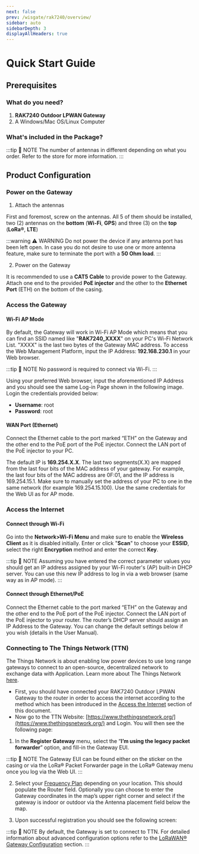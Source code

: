 ```yaml
---
next: false
prev: /wisgate/rak7240/overview/
sidebar: auto
sidebarDepth: 3
displayAllHeaders: true
---
```

# Quick Start Guide

## Prerequisites

<rk-img
  src="/assets/images/wisgate/rak7240/quickstart/1.rak7240-overview.jpg"
  width="100%"
  caption="RAK7240 Outdoor LPWAN Gateway"
/>

### What do you need?

1. **RAK7240 Outdoor LPWAN Gateway**
2. A Windows/Mac OS/Linux Computer

### What's included in the Package?

<rk-img
  src="/assets/images/wisgate/rak7240/quickstart/2.package-contents.jpg"
  width="100%"
  caption="RAK7240 Outdoor LPWAN Gateway"
/>

:::tip 📝 NOTE
The number of antennas in different depending on what you order. Refer to the store for more information.
:::

## Product Configuration

### Power on the Gateway

1. Attach the antennas

First and foremost, screw on the antennas. All 5 of them should be installed, two (2) antennas on the **bottom** (**Wi-Fi**, **GPS**) and three (3) on the **top** (**LoRa®**, **LTE**)

:::warning ⚠️ WARNING
Do not power the device if any antenna port has been left open. In case you do not desire to use one or more antenna feature, make sure to terminate the port with a **50 Ohm load**.
:::

2. Power on the Gateway

It is recommended to use a **CAT5 Cable** to provide power to the Gateway. Attach one end to the provided **PoE injector** and the other to the **Ethernet Port** (ETH) on the bottom of the casing.

<rk-img
  src="/assets/images/wisgate/rak7240/quickstart/3.power-through-poe.jpg"
  width="100%"
  caption="Powering the Gateway using PoE"
/>


### Access the Gateway

#### Wi-Fi AP Mode

By default, the Gateway will work in Wi-Fi AP Mode which means that you can find an SSID named like "**RAK7240_XXXX**" on your PC's Wi-Fi Network List. "XXXX" is the last two bytes of the Gateway MAC address. To access the Web Management Platform, input the IP Address: **192.168.230.1** in your Web browser.

:::tip 📝 NOTE
No password is required to connect via Wi-Fi.
:::

Using your preferred Web browser, input the aforementioned IP Address and you should see the same Log-in Page shown in the following image. Login the credentials provided below:

- **Username**: root
- **Password**: root

<rk-img
  src="/assets/images/wisgate/rak7240/quickstart/4.access-through-apmode.jpg"
  width="100%"
  caption="Accessing the Gateway via Wi-Fi AP Mode"
/>

#### WAN Port (Ethernet)

Connect the Ethernet cable to the port marked “ETH” on the Gateway and the other end to the PoE port of the PoE injector. Connect the LAN port of the PoE injector to your PC.

The default IP is **169.254.X.X**. The last two segments(X.X) are mapped from the last four bits of the MAC address of your gateway. For example, the last four bits of the MAC address are 0F:01, and the IP address is 169.254.15.1. Make sure to manually set the address of your PC to one in the same network (for example 169.254.15.100). Use the same credentials for the Web UI as for AP mode.

<rk-img
  src="/assets/images/wisgate/rak7240/quickstart/5.access-through-ethernet.jpg"
  width="100%"
  caption="Accessing the Gateway via WAN Port (Ethernet)"
/>


### Access the Internet

#### Connect through Wi-Fi

<rk-img
  src="/assets/images/wisgate/rak7240/quickstart/6.access-internet-wifi.jpg"
  width="100%"
  caption="Accessing the Internet using Wi-Fi"
/>

Go into the **Network>Wi-Fi Menu** and make sure to enable the **Wireless Client** as it is disabled initially. Enter or click "**Scan**" to choose your **ESSID**, select the right **Encryption** method and enter the correct **Key**.

<rk-img
  src="/assets/images/wisgate/rak7240/quickstart/7.access-wifi-credentials.png"
  width="75%"
  caption="Connect through Wi-Fi Credentials"
/>

:::tip 📝 NOTE
Assuming you have entered the correct parameter values you should get an IP address assigned by your Wi-Fi router's (AP) built-in DHCP server. You can use this new IP address to log in via a web browser (same way as in AP mode).
:::


#### Connect through Ethernet/PoE

<rk-img
  src="/assets/images/wisgate/rak7240/quickstart/8.access-internet-ethernet.jpg"
  width="100%"
  caption="Accessing the Internet through Ethernet"
/>

Connect the Ethernet cable to the port marked “ETH” on the Gateway and the other end to the PoE port of the PoE injector. Connect the LAN port of the PoE injector to your router. The router’s DHCP server should assign an IP Address to the Gateway. You can change the default settings below if you wish (details in the User Manual).

<rk-img
  src="/assets/images/wisgate/rak7240/quickstart/9.access-ethernet-credentials.png"
  width="75%"
  caption="Connect through Ethernet Settings"
/>

### Connecting to The Things Network (TTN)

The Things Network is about enabling low power devices to use long range gateways to connect to an open-source, decentralized network to exchange data with Application. Learn more about The Things Network [here](https://www.thethingsnetwork.org/docs/).

- First, you should have connected your RAK7240 Outdoor LPWAN Gateway to the router in order to access the internet according to the method which has been introduced in the [Access the Internet](/wisgate/rak7240/quickstart/access-the-internet.html#access-the-internet) section of this document.
- Now go to the TTN Website: [https://www.thethingsnetwork.org/](https://www.thethingsnetwork.org/) and Login. You will then see the following page:

<rk-img
  src="/assets/images/wisgate/rak7240/quickstart/10.ttn-homepage.png"
  width="100%"
  caption="The Things Network Home Page"
/>


1. In the **Register Gateway** menu, select the “**I’m using the legacy packet forwarder**” option, and fill-in the Gateway EUI.

<rk-img
  src="/assets/images/wisgate/rak7240/quickstart/11.register-gateway.png"
  width="100%"
  caption="Registering your Gateway"
/>

:::tip 📝 NOTE
 The Gateway EUI can be found either on the sticker on the casing or via the LoRa® Packet Forwarder page in the LoRa® Gateway menu once you log via the Web UI.
:::

2. Select your [Frequency Plan](https://www.thethingsnetwork.org/docs/lorawan/frequency-plans.html) depending on your location. This should populate the Router field. Optionally you can choose to enter the Gateway coordinates in the map’s upper right corner and select if the gateway is indoor or outdoor via the Antenna placement field below the map.

3. Upon successful registration you should see the following screen:

<rk-img
  src="/assets/images/wisgate/rak7240/quickstart/12.ttn-successful.png"
  width="100%"
  caption="Gateway successfully connected to The Things Network (TTN)"
/>

:::tip 📝 NOTE
 By default, the Gateway is set to connect to TTN. For detailed information about advanced configuration options refer to the [LoRaWAN® Gateway Configuration](/user-manual/web-management-platform/lorawan-gateway-configuration.html#_1-lora®-packet-forwarder) section.
:::

<!---
Link for Web Management Platform for Packet Forwarder is temporary until centralized doc for Deployment Guides is generated.
-->